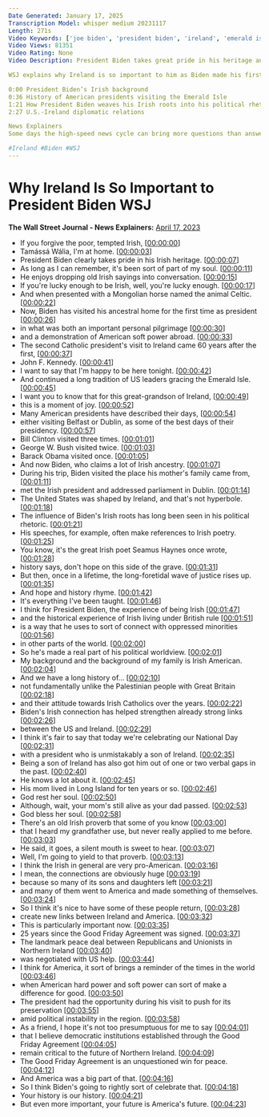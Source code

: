 ```yaml
---
Date Generated: January 17, 2025
Transcription Model: whisper medium 20231117
Length: 271s
Video Keywords: ['joe biden', 'president biden', 'ireland', 'emerald isle', 'john f kennedy', 'belfast', 'dublin', 'bill clinton', 'george w bush', 'barack obama', 'irish ancestry', 'catholic president', 'united states ireland', 'seamus heaney', 'irish poetry', 'irish literature', 'u.s. ireland relations', 'american diplomacy', 'oppressed minorities', 'irish american', 'wsj', 'why ireland is so important to president biden', 'irish connection', 'son of ireland', 'irish catholics', 'good friday agreement', 'northern ireland', 'proverbs', 'wonews']
Video Views: 81351
Video Rating: None
Video Description: President Biden takes great pride in his heritage and often quotes Irish poets. How has his affinity to Ireland shaped his approach to politics?

WSJ explains why Ireland is so important to him as Biden made his first trip back to his ancestral home since becoming president, marking the 25th anniversary of the Good Friday Agreement. 

0:00 President Biden’s Irish background
0:36 History of American presidents visiting the Emerald Isle
1:21 How President Biden weaves his Irish roots into his political rhetoric
2:27 U.S.-Ireland diplomatic relations

News Explainers
Some days the high-speed news cycle can bring more questions than answers. WSJ’s news explainers break down the day's biggest stories into bite-size pieces to help you make sense of the news.

#Ireland #Biden #WSJ
---
```


# Why Ireland Is So Important to President Biden  WSJ
**The Wall Street Journal - News Explainers:** [April 17, 2023](https://www.youtube.com/watch?v=jbSDwMkJ5Z0)
*  If you forgive the poor, tempted Irish, [[00:00:00](https://www.youtube.com/watch?v=jbSDwMkJ5Z0&t=0.0s)]
*  Tamássá Wália, I'm at home. [[00:00:03](https://www.youtube.com/watch?v=jbSDwMkJ5Z0&t=3.12s)]
*  President Biden clearly takes pride in his Irish heritage. [[00:00:07](https://www.youtube.com/watch?v=jbSDwMkJ5Z0&t=7.6000000000000005s)]
*  As long as I can remember, it's been sort of part of my soul. [[00:00:11](https://www.youtube.com/watch?v=jbSDwMkJ5Z0&t=11.040000000000001s)]
*  He enjoys dropping old Irish sayings into conversation. [[00:00:15](https://www.youtube.com/watch?v=jbSDwMkJ5Z0&t=15.16s)]
*  If you're lucky enough to be Irish, well, you're lucky enough. [[00:00:17](https://www.youtube.com/watch?v=jbSDwMkJ5Z0&t=17.6s)]
*  And when presented with a Mongolian horse named the animal Celtic. [[00:00:22](https://www.youtube.com/watch?v=jbSDwMkJ5Z0&t=22.8s)]
*  Now, Biden has visited his ancestral home for the first time as president [[00:00:26](https://www.youtube.com/watch?v=jbSDwMkJ5Z0&t=26.96s)]
*  in what was both an important personal pilgrimage [[00:00:30](https://www.youtube.com/watch?v=jbSDwMkJ5Z0&t=30.720000000000002s)]
*  and a demonstration of American soft power abroad. [[00:00:33](https://www.youtube.com/watch?v=jbSDwMkJ5Z0&t=33.120000000000005s)]
*  The second Catholic president's visit to Ireland came 60 years after the first, [[00:00:37](https://www.youtube.com/watch?v=jbSDwMkJ5Z0&t=37.08s)]
*  John F. Kennedy. [[00:00:41](https://www.youtube.com/watch?v=jbSDwMkJ5Z0&t=41.400000000000006s)]
*  I want to say that I'm happy to be here tonight. [[00:00:42](https://www.youtube.com/watch?v=jbSDwMkJ5Z0&t=42.88s)]
*  And continued a long tradition of US leaders gracing the Emerald Isle. [[00:00:45](https://www.youtube.com/watch?v=jbSDwMkJ5Z0&t=45.72s)]
*  I want you to know that for this great-grandson of Ireland, [[00:00:49](https://www.youtube.com/watch?v=jbSDwMkJ5Z0&t=49.0s)]
*  this is a moment of joy. [[00:00:52](https://www.youtube.com/watch?v=jbSDwMkJ5Z0&t=52.68000000000001s)]
*  Many American presidents have described their days, [[00:00:54](https://www.youtube.com/watch?v=jbSDwMkJ5Z0&t=54.199999999999996s)]
*  either visiting Belfast or Dublin, as some of the best days of their presidency. [[00:00:57](https://www.youtube.com/watch?v=jbSDwMkJ5Z0&t=57.08s)]
*  Bill Clinton visited three times. [[00:01:01](https://www.youtube.com/watch?v=jbSDwMkJ5Z0&t=61.48s)]
*  George W. Bush visited twice. [[00:01:03](https://www.youtube.com/watch?v=jbSDwMkJ5Z0&t=63.28s)]
*  Barack Obama visited once. [[00:01:05](https://www.youtube.com/watch?v=jbSDwMkJ5Z0&t=65.44s)]
*  And now Biden, who claims a lot of Irish ancestry. [[00:01:07](https://www.youtube.com/watch?v=jbSDwMkJ5Z0&t=67.2s)]
*  During his trip, Biden visited the place his mother's family came from, [[00:01:11](https://www.youtube.com/watch?v=jbSDwMkJ5Z0&t=71.08s)]
*  met the Irish president and addressed parliament in Dublin. [[00:01:14](https://www.youtube.com/watch?v=jbSDwMkJ5Z0&t=74.75999999999999s)]
*  The United States was shaped by Ireland, and that's not hyperbole. [[00:01:18](https://www.youtube.com/watch?v=jbSDwMkJ5Z0&t=78.0s)]
*  The influence of Biden's Irish roots has long been seen in his political rhetoric. [[00:01:21](https://www.youtube.com/watch?v=jbSDwMkJ5Z0&t=81.44000000000001s)]
*  His speeches, for example, often make references to Irish poetry. [[00:01:25](https://www.youtube.com/watch?v=jbSDwMkJ5Z0&t=85.44000000000001s)]
*  You know, it's the great Irish poet Seamus Haynes once wrote, [[00:01:28](https://www.youtube.com/watch?v=jbSDwMkJ5Z0&t=88.84s)]
*  history says, don't hope on this side of the grave. [[00:01:31](https://www.youtube.com/watch?v=jbSDwMkJ5Z0&t=91.72s)]
*  But then, once in a lifetime, the long-foretidal wave of justice rises up. [[00:01:35](https://www.youtube.com/watch?v=jbSDwMkJ5Z0&t=95.84s)]
*  And hope and history rhyme. [[00:01:42](https://www.youtube.com/watch?v=jbSDwMkJ5Z0&t=102.12s)]
*  It's everything I've been taught. [[00:01:46](https://www.youtube.com/watch?v=jbSDwMkJ5Z0&t=106.08000000000001s)]
*  I think for President Biden, the experience of being Irish [[00:01:47](https://www.youtube.com/watch?v=jbSDwMkJ5Z0&t=107.48s)]
*  and the historical experience of Irish living under British rule [[00:01:51](https://www.youtube.com/watch?v=jbSDwMkJ5Z0&t=111.52000000000001s)]
*  is a way that he uses to sort of connect with oppressed minorities [[00:01:56](https://www.youtube.com/watch?v=jbSDwMkJ5Z0&t=116.24000000000001s)]
*  in other parts of the world. [[00:02:00](https://www.youtube.com/watch?v=jbSDwMkJ5Z0&t=120.28s)]
*  So he's made a real part of his political worldview. [[00:02:01](https://www.youtube.com/watch?v=jbSDwMkJ5Z0&t=121.44s)]
*  My background and the background of my family is Irish American. [[00:02:04](https://www.youtube.com/watch?v=jbSDwMkJ5Z0&t=124.56s)]
*  And we have a long history of... [[00:02:10](https://www.youtube.com/watch?v=jbSDwMkJ5Z0&t=130.0s)]
*  not fundamentally unlike the Palestinian people with Great Britain [[00:02:18](https://www.youtube.com/watch?v=jbSDwMkJ5Z0&t=138.08s)]
*  and their attitude towards Irish Catholics over the years. [[00:02:22](https://www.youtube.com/watch?v=jbSDwMkJ5Z0&t=142.60000000000002s)]
*  Biden's Irish connection has helped strengthen already strong links [[00:02:26](https://www.youtube.com/watch?v=jbSDwMkJ5Z0&t=146.60000000000002s)]
*  between the US and Ireland. [[00:02:29](https://www.youtube.com/watch?v=jbSDwMkJ5Z0&t=149.52s)]
*  I think it's fair to say that today we're celebrating our National Day [[00:02:31](https://www.youtube.com/watch?v=jbSDwMkJ5Z0&t=151.4s)]
*  with a president who is unmistakably a son of Ireland. [[00:02:35](https://www.youtube.com/watch?v=jbSDwMkJ5Z0&t=155.56s)]
*  Being a son of Ireland has also got him out of one or two verbal gaps in the past. [[00:02:40](https://www.youtube.com/watch?v=jbSDwMkJ5Z0&t=160.96s)]
*  He knows a lot about it. [[00:02:45](https://www.youtube.com/watch?v=jbSDwMkJ5Z0&t=165.04000000000002s)]
*  His mom lived in Long Island for ten years or so. [[00:02:46](https://www.youtube.com/watch?v=jbSDwMkJ5Z0&t=166.04000000000002s)]
*  God rest her soul. [[00:02:50](https://www.youtube.com/watch?v=jbSDwMkJ5Z0&t=170.84s)]
*  Although, wait, your mom's still alive as your dad passed. [[00:02:53](https://www.youtube.com/watch?v=jbSDwMkJ5Z0&t=173.56s)]
*  God bless her soul. [[00:02:58](https://www.youtube.com/watch?v=jbSDwMkJ5Z0&t=178.32s)]
*  There's an old Irish proverb that some of you know [[00:03:00](https://www.youtube.com/watch?v=jbSDwMkJ5Z0&t=180.56s)]
*  that I heard my grandfather use, but never really applied to me before. [[00:03:03](https://www.youtube.com/watch?v=jbSDwMkJ5Z0&t=183.76000000000002s)]
*  He said, it goes, a silent mouth is sweet to hear. [[00:03:07](https://www.youtube.com/watch?v=jbSDwMkJ5Z0&t=187.32s)]
*  Well, I'm going to yield to that proverb. [[00:03:13](https://www.youtube.com/watch?v=jbSDwMkJ5Z0&t=193.48s)]
*  I think the Irish in general are very pro-American. [[00:03:16](https://www.youtube.com/watch?v=jbSDwMkJ5Z0&t=196.12s)]
*  I mean, the connections are obviously huge [[00:03:19](https://www.youtube.com/watch?v=jbSDwMkJ5Z0&t=199.6s)]
*  because so many of its sons and daughters left [[00:03:21](https://www.youtube.com/watch?v=jbSDwMkJ5Z0&t=201.6s)]
*  and many of them went to America and made something of themselves. [[00:03:24](https://www.youtube.com/watch?v=jbSDwMkJ5Z0&t=204.92s)]
*  So I think it's nice to have some of these people return, [[00:03:28](https://www.youtube.com/watch?v=jbSDwMkJ5Z0&t=208.44s)]
*  create new links between Ireland and America. [[00:03:32](https://www.youtube.com/watch?v=jbSDwMkJ5Z0&t=212.28s)]
*  This is particularly important now. [[00:03:35](https://www.youtube.com/watch?v=jbSDwMkJ5Z0&t=215.4s)]
*  25 years since the Good Friday Agreement was signed. [[00:03:37](https://www.youtube.com/watch?v=jbSDwMkJ5Z0&t=217.2s)]
*  The landmark peace deal between Republicans and Unionists in Northern Ireland [[00:03:40](https://www.youtube.com/watch?v=jbSDwMkJ5Z0&t=220.68s)]
*  was negotiated with US help. [[00:03:44](https://www.youtube.com/watch?v=jbSDwMkJ5Z0&t=224.28s)]
*  I think for America, it sort of brings a reminder of the times in the world [[00:03:46](https://www.youtube.com/watch?v=jbSDwMkJ5Z0&t=226.28s)]
*  when American hard power and soft power can sort of make a difference for good. [[00:03:50](https://www.youtube.com/watch?v=jbSDwMkJ5Z0&t=230.76s)]
*  The president had the opportunity during his visit to push for its preservation [[00:03:55](https://www.youtube.com/watch?v=jbSDwMkJ5Z0&t=235.2s)]
*  amid political instability in the region. [[00:03:58](https://www.youtube.com/watch?v=jbSDwMkJ5Z0&t=238.68s)]
*  As a friend, I hope it's not too presumptuous for me to say [[00:04:01](https://www.youtube.com/watch?v=jbSDwMkJ5Z0&t=241.07999999999998s)]
*  that I believe democratic institutions established through the Good Friday Agreement [[00:04:05](https://www.youtube.com/watch?v=jbSDwMkJ5Z0&t=245.12s)]
*  remain critical to the future of Northern Ireland. [[00:04:09](https://www.youtube.com/watch?v=jbSDwMkJ5Z0&t=249.8s)]
*  The Good Friday Agreement is an unquestioned win for peace. [[00:04:12](https://www.youtube.com/watch?v=jbSDwMkJ5Z0&t=252.56s)]
*  And America was a big part of that. [[00:04:16](https://www.youtube.com/watch?v=jbSDwMkJ5Z0&t=256.84000000000003s)]
*  So I think Biden's going to rightly sort of celebrate that. [[00:04:18](https://www.youtube.com/watch?v=jbSDwMkJ5Z0&t=258.28000000000003s)]
*  Your history is our history. [[00:04:21](https://www.youtube.com/watch?v=jbSDwMkJ5Z0&t=261.56s)]
*  But even more important, your future is America's future. [[00:04:23](https://www.youtube.com/watch?v=jbSDwMkJ5Z0&t=263.64s)]
